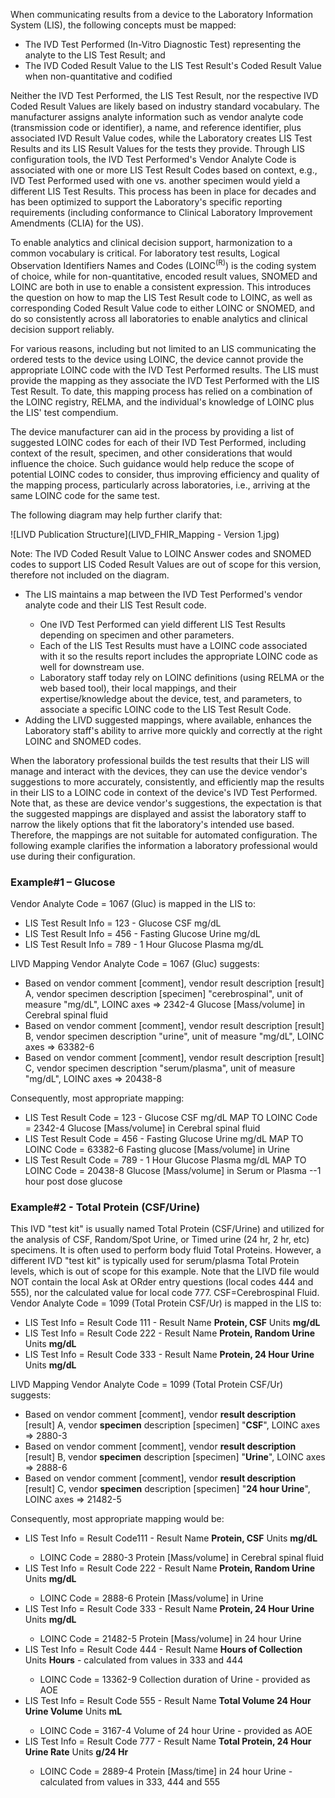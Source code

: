 When communicating results from a device to the Laboratory Information System (LIS), the following concepts must be mapped: 
<ul>
    <li> The IVD Test Performed (In-Vitro Diagnostic Test) representing the analyte to the LIS Test Result; and</li>
    <li> The IVD Coded Result Value to the LIS Test Result's Coded Result Value when non-quantitative and codified</li>
</ul>
Neither the IVD Test Performed, the LIS Test Result, nor the respective IVD Coded Result Values are likely based on industry standard vocabulary.  The manufacturer assigns analyte information such as vendor analyte code (transmission code or identifier), a name, and reference identifier, plus associated IVD Result Value codes, while the Laboratory creates LIS Test Results and its LIS Result Values for the tests they provide.  Through LIS configuration tools, the IVD Test Performed's Vendor Analyte Code is associated with one or more LIS Test Result Codes based on context, e.g., IVD Test Performed used with one vs. another specimen would yield a different LIS Test Results.  This process has been in place for decades and has been optimized to support the Laboratory's specific reporting requirements (including conformance to Clinical Laboratory Improvement Amendments (CLIA) for the US).

To enable analytics and clinical decision support, harmonization to a common vocabulary is critical.  For laboratory test results, Logical Observation Identifiers Names and Codes (LOINC<sup>(R)</sup>) is the coding system of choice, while for non-quantitative, encoded result values, SNOMED and LOINC are both in use to enable a consistent expression.  This introduces the question on how to map the LIS Test Result code to LOINC, as well as corresponding Coded Result Value code to either LOINC or SNOMED, and do so consistently across all laboratories to enable analytics and clinical decision support reliably.

For various reasons, including but not limited to an LIS communicating the ordered tests to the device using LOINC, the device cannot provide the appropriate LOINC code with the IVD Test Performed results.  The LIS must provide the mapping as they associate the IVD Test Performed with the LIS Test Result.  To date, this mapping process has relied on a combination of the LOINC registry, RELMA, and the individual's knowledge of LOINC plus the LIS' test compendium.

The device manufacturer can aid in the process by providing a list of suggested LOINC codes for each of their IVD Test Performed, including context of the result, specimen, and other considerations that would influence the choice.  Such guidance would help reduce the scope of potential LOINC codes to consider, thus improving efficiency and quality of the mapping process, particularly across laboratories, i.e., arriving at the same LOINC code for the same test.

The following diagram may help further clarify that:

![LIVD Publication Structure](LIVD_FHIR_Mapping - Version 1.jpg)

Note: The IVD Coded Result Value to LOINC Answer codes and SNOMED codes to support LIS Coded Result Values are out of scope for this version, therefore not included on the diagram.
<ul>
    <li> The LIS maintains a map between the IVD Test Performed's vendor analyte code and their LIS Test Result code.</li>
        <ul>
            <li> One IVD Test Performed can yield different LIS Test Results depending on specimen and other parameters.</li>
            <li> Each of the LIS Test Results must have a LOINC code associated with it so the results report includes the appropriate LOINC code as well for downstream use.</li>
            <li> Laboratory staff today rely on LOINC definitions (using RELMA or the web based tool), their local mappings, and their expertise/knowledge about the device, test, and parameters, to associate a specific LOINC code to the LIS Test Result Code. </li>
        </ul>
    <li> Adding the LIVD suggested mappings, where available, enhances the Laboratory staff's ability to arrive more quickly and correctly at the right LOINC and SNOMED codes.</li>
</ul>

When the laboratory professional builds the test results that their LIS will manage and interact with the devices, they can use the device vendor's suggestions to more accurately, consistently, and efficiently map the results in their LIS to a LOINC code in context of the device's IVD Test Performed.  Note that, as these are device vendor's suggestions, the expectation is that the suggested mappings are displayed and assist the laboratory staff to narrow the likely options that fit the laboratory's intended use based.  Therefore, the mappings are not suitable for automated configuration. The following example clarifies the information a laboratory professional would use during their configuration.

<h3> Example#1 – Glucose</h3>
Vendor Analyte Code = 1067 (Gluc) is mapped in the LIS to:
<ul>
   <li> LIS Test Result Info = 123 - Glucose CSF mg/dL </li>
   <li> LIS Test Result Info = 456 - Fasting Glucose Urine mg/dL </li>
   <li> LIS Test Result Info = 789 - 1 Hour Glucose Plasma mg/dL </li>
</ul>
LIVD Mapping Vendor Analyte Code = 1067 (Gluc) suggests:
<ul>
   <li> Based on vendor comment [comment], vendor result description [result] A, vendor specimen description [specimen] "cerebrospinal", unit of measure "mg/dL", LOINC axes => 2342-4 Glucose [Mass/volume] in Cerebral spinal fluid </li>
   <li> Based on vendor comment [comment], vendor result description [result] B, vendor specimen description "urine", unit of measure "mg/dL", LOINC axes => 63382-6 </li>
   <li> Based on vendor comment [comment], vendor result description [result] C, vendor specimen description "serum/plasma", unit of measure "mg/dL", LOINC axes => 20438-8 </li>
</ul>
Consequently, most appropriate mapping:
<ul>
   <li> LIS Test Result Code = 123 - Glucose CSF mg/dL MAP TO LOINC Code = 2342-4 Glucose [Mass/volume] in Cerebral spinal fluid </li>
   <li> LIS Test Result Code = 456 - Fasting Glucose Urine mg/dL MAP TO LOINC Code = 63382-6 Fasting glucose [Mass/volume] in Urine </li>
   <li> LIS Test Result Code = 789 - 1 Hour Glucose Plasma mg/dL MAP TO LOINC Code = 20438-8 Glucose [Mass/volume] in Serum or Plasma --1 hour post dose glucose </li>
</ul>

<h3> Example#2 - Total Protein (CSF/Urine)</h3>
This IVD "test kit" is usually named Total Protein (CSF/Urine) and utilized for the analysis of CSF, Random/Spot Urine, or Timed urine (24 hr, 2 hr, etc) specimens.  It is often used to perform body fluid Total Proteins.  However, a different IVD "test kit" is typically used for serum/plasma Total Protein levels, which is out of scope for this example. Note that the LIVD file would NOT contain the local Ask at ORder entry questions (local codes 444 and 555), nor the calculated value for local code 777. CSF=Cerebrospinal Fluid.
Vendor Analyte Code = 1099 (Total Protein CSF/Ur) is mapped in the LIS to:
<ul>
   <li> LIS Test Info =  Result Code 111 - Result Name <b>Protein, CSF</b>  Units <b>mg/dL</b> </li>
   <li> LIS Test Info =  Result Code 222 - Result Name <b>Protein, Random Urine</b>  Units <b>mg/dL</b> </li>
   <li> LIS Test Info =  Result Code 333 - Result Name <b>Protein, 24 Hour Urine</b>  Units <b>mg/dL</b> </li>
</ul>
LIVD Mapping Vendor Analyte Code = 1099 (Total Protein CSF/Ur) suggests:
<ul>
   <li> Based on vendor comment [comment], vendor <b>result description</b> [result] A, vendor <b>specimen</b> description [specimen] "<b>CSF</b>", LOINC axes => 2880-3 </li>
   <li> Based on vendor comment [comment], vendor <b>result description</b> [result] B, vendor <b>specimen</b> description [specimen] "<b>Urine</b>", LOINC axes => 2888-6 </li>
   <li> Based on vendor comment [comment], vendor <b>result description</b> [result] C, vendor <b>specimen</b> description [specimen] "<b>24 hour Urine</b>", LOINC axes => 21482-5 </li>
</ul> 
Consequently, most appropriate mapping would be:
<ul>
   <li>LIS Test Info =  Result Code111 - Result Name <b>Protein, CSF</b>  Units <b>mg/dL</b> </li>
   <ul>
       <li> LOINC Code = 2880-3 Protein [Mass/volume] in Cerebral spinal fluid </li>
   </ul>
   <li> LIS Test Info =  Result Code 222 - Result Name <b>Protein, Random Urine</b>  Units <b>mg/dL</b> </li>
   <ul>
      <li> LOINC Code = 2888-6 Protein [Mass/volume] in Urine </li>
   </ul>
   <li> LIS Test Info =  Result Code 333 - Result Name <b>Protein, 24 Hour Urine</b>  Units <b>mg/dL</b> </li>
   <ul>
      <li> LOINC Code = 21482-5 Protein [Mass/volume] in 24 hour Urine </li>
   </ul>
   <li> LIS Test Info =  Result Code 444 - Result Name <b>Hours of Collection</b> Units <b>Hours</b> - calculated from values in 333 and 444 </li>
   <ul> 
      <li> LOINC Code = 13362-9 Collection duration of Urine - provided as AOE </li>
   </ul>
   <li> LIS Test Info =  Result Code 555 - Result Name <b>Total Volume 24 Hour Urine Volume</b>  Units <b>mL</b> </li>
   <ul>
      <li> LOINC Code = 3167-4 Volume of 24 hour Urine - provided as AOE </li>
   </ul>
   <li> LIS Test Info =  Result Code 777 - Result Name <b>Total Protein, 24 Hour Urine Rate</b>  Units <b>g/24 Hr</b> </li>
   <ul>
       <li> LOINC Code = 2889-4 Protein [Mass/time] in 24 hour Urine - calculated from values in 333, 444 and 555 </li>
   </ul>
</ul>
